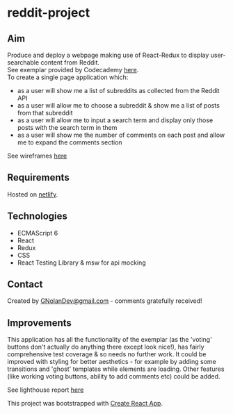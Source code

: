 # reddit-project

## Aim
Produce and deploy a webpage making use of React-Redux to display user-searchable content from Reddit.  
See exemplar provided by Codecademy [here](https://reddit-client.netlify.app/).  
To create a single page application which:
- as a user will show me a list of subreddits as collected from the Reddit API
- as a user will allow me to choose a subreddit & show me a list of posts from that subreddit
- as a user will allow me to input a search term and display only those posts with the search term in them
- as a user will show me the number of comments on each post and allow me to expand the comments section  

See wireframes [here](https://github.com/GNolanDev/reddit-project/tree/main/wireframes)

## Requirements
Hosted on [netlify](https://gnolandev-reddit-project.netlify.app/).

## Technologies

- ECMAScript 6
- React
- Redux
- CSS
- React Testing Library & msw for api mocking

## Contact

Created by GNolanDev@gmail.com - comments gratefully received!

## Improvements

This application has all the functionality of the exemplar (as the 'voting' buttons don't actually do anything there except look nice!), has fairly comprehensive test coverage & so needs no further work.  It could be improved with styling for better aesthetics - for example by adding some transitions and 'ghost' templates while elements are loading. Other features (like working voting buttons, ability to add comments etc) could be added.

See lighthouse report [here](https://github.com/GNolanDev/reddit-project/blob/main/LighthouseReport.PNG)

This project was bootstrapped with [Create React App](https://github.com/facebook/create-react-app).
